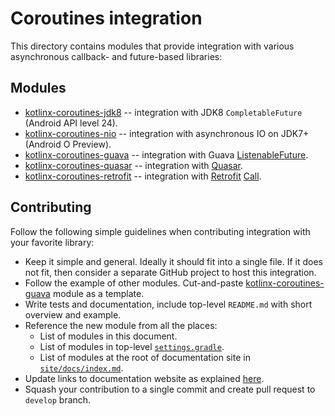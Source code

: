 # Coroutines integration

This directory contains modules that provide integration with various asynchronous callback- and future-based libraries:

## Modules

* [kotlinx-coroutines-jdk8](kotlinx-coroutines-jdk8/README.md) -- integration with JDK8 `CompletableFuture` (Android API level 24).
* [kotlinx-coroutines-nio](kotlinx-coroutines-nio/README.md) -- integration with asynchronous IO on JDK7+ (Android O Preview).
* [kotlinx-coroutines-guava](kotlinx-coroutines-guava/README.md) -- integration with Guava [ListenableFuture](https://github.com/google/guava/wiki/ListenableFutureExplained).
* [kotlinx-coroutines-quasar](kotlinx-coroutines-quasar/README.md) -- integration with [Quasar](http://docs.paralleluniverse.co/quasar/).
* [kotlinx-coroutines-retrofit](kotlinx-coroutines-retrofit/README.md) -- integration with [Retrofit](http://square.github.io/retrofit/) [Call](https://square.github.io/retrofit/2.x/retrofit/retrofit2/Call.html).

## Contributing

Follow the following simple guidelines when contributing integration with your favorite library:

* Keep it simple and general. Ideally it should fit into a single file. If it does not fit, then consider
  a separate GitHub project to host this integration.
* Follow the example of other modules. 
  Cut-and-paste [kotlinx-coroutines-guava](kotlinx-coroutines-guava) module as a template.
* Write tests and documentation, include top-level `README.md` with short overview and example.
* Reference the new module from all the places:
  * List of modules in this document.
  * List of modules in top-level [`settings.gradle`](../settings.gradle).
  * List of modules at the root of documentation site in [`site/docs/index.md`](../site/docs/index.md).
* Update links to documentation website as explained [here](../knit/README.md#usage).
* Squash your contribution to a single commit and create pull request to `develop` branch.
